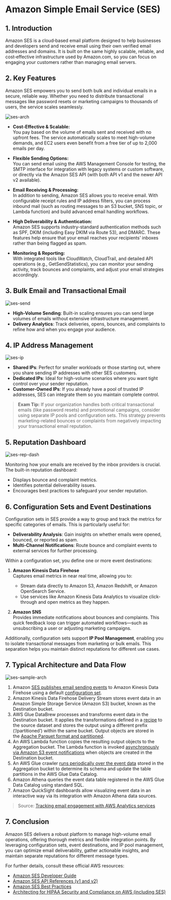 # Amazon Simple Email Service (SES)

## 1. Introduction

Amazon SES is a cloud‐based email platform designed to help businesses and developers send and receive email using their own verified email addresses and domains. It is built on the same highly scalable, reliable, and cost‑effective infrastructure used by Amazon.com, so you can focus on engaging your customers rather than managing email servers.

## 2. Key Features

Amazon SES empowers you to send both bulk and individual emails in a secure, reliable way. Whether you need to distribute transactional messages like password resets or marketing campaigns to thousands of users, the service scales seamlessly.

![ses-arch](../_assets/ses-arch.png)

- **Cost‑Effective & Scalable:**  
    You pay based on the volume of emails sent and received with no upfront fees. The service automatically scales to meet high-volume demands, and EC2 users even benefit from a free tier of up to 2,000 emails per day.  
    
- **Flexible Sending Options:**  
    You can send email using the AWS Management Console for testing, the SMTP interface for integration with legacy systems or custom software, or directly via the Amazon SES API (with both API v1 and the newer API v2 available).  
    
- **Email Receiving & Processing:**  
    In addition to sending, Amazon SES allows you to receive email. With configurable receipt rules and IP address filters, you can process inbound mail (such as routing messages to an S3 bucket, SNS topic, or Lambda function) and build advanced email handling workflows.  
    
- **High Deliverability & Authentication:**  
    Amazon SES supports industry-standard authentication methods such as SPF, DKIM (including Easy DKIM via Route 53), and DMARC. These features help ensure that your email reaches your recipients’ inboxes rather than being flagged as spam.  
    
- **Monitoring & Reporting:**  
    With integrated tools like CloudWatch, CloudTrail, and detailed API operations (e.g., GetSendStatistics), you can monitor your sending activity, track bounces and complaints, and adjust your email strategies accordingly.

## 3. Bulk Email and Transactional Email

![ses-send](../_assets/ses-send.png)

- **High-Volume Sending**: Built-in scaling ensures you can send large volumes of emails without extensive infrastructure management.
- **Delivery Analytics**: Track deliveries, opens, bounces, and complaints to refine how and when you engage your audience.

## 4. IP Address Management

![ses-ip](../_assets/ses-ip.png)

- **Shared IPs**: Perfect for smaller workloads or those starting out, where you share sending IP addresses with other SES customers.
- **Dedicated IPs**: Ideal for high-volume scenarios where you want tight control over your sender reputation.
- **Customer-Owned IPs**: If you already have a pool of trusted IP addresses, SES can integrate them so you maintain complete control.

> **Exam Tip:** If your organization handles both critical transactional emails (like password resets) and promotional campaigns, consider using separate IP pools and configuration sets. This strategy prevents marketing-related bounces or complaints from negatively impacting your transactional email reputation.

## 5. Reputation Dashboard

![ses-rep-dash](../_assets/ses-rep-dash.png)

Monitoring how your emails are received by the inbox providers is crucial. The built-in reputation dashboard:

- Displays bounce and complaint metrics.
- Identifies potential deliverability issues.
- Encourages best practices to safeguard your sender reputation.

## 6. Configuration Sets and Event Destinations

Configuration sets in SES provide a way to group and track the metrics for specific categories of emails. This is particularly useful for:

- **Deliverability Analysis**: Gain insights on whether emails were opened, bounced, or reported as spam.
- **Multi-Channel Notifications**: Route bounce and complaint events to external services for further processing.

Within a configuration set, you define one or more event destinations:

1. **Amazon Kinesis Data Firehose**  
    Captures email metrics in near real time, allowing you to:
    - Stream data directly to Amazon S3, Amazon Redshift, or Amazon OpenSearch Service.
    - Use services like Amazon Kinesis Data Analytics to visualize click-through and open metrics as they happen.

2. **Amazon SNS**  
    Provides immediate notifications about bounces and complaints. This quick feedback loop can trigger automated workflows—such as unsubscribing a user or adjusting marketing campaigns.

Additionally, configuration sets support **IP Pool Management**, enabling you to isolate transactional messages from marketing or bulk emails. This separation helps you maintain distinct reputations for different use cases.

## 7. Typical Architecture and Data Flow

![ses-sample-arch](../_assets/ses-sample-arch.png)

1. Amazon [SES publishes email sending events](https://docs.aws.amazon.com/ses/latest/dg/monitor-using-event-publishing.html) to Amazon Kinesis Data Firehose using a default [configuration set](https://docs.aws.amazon.com/ses/latest/dg/using-configuration-sets.html).
2. Amazon Kinesis Data Firehose Delivery Stream stores event data in an Amazon Simple Storage Service (Amazon S3) bucket, known as the Destination bucket.
3. AWS Glue DataBrew processes and transforms event data in the Destination bucket. It applies the transformations defined in a [recipe](https://docs.aws.amazon.com/databrew/latest/dg/recipes.html) to the source dataset and stores the output using a different prefix (‘/partitioned’) within the same bucket. Output objects are stored in the [Apache Parquet format and partitioned](https://docs.aws.amazon.com/databrew/latest/dg/jobs.recipe.html).
4. An AWS Lambda function copies the resulting output objects to the Aggregation bucket. The Lambda function is invoked [asynchronously via Amazon S3 event notifications](https://docs.aws.amazon.com/lambda/latest/dg/with-s3.html) when objects are created in the Destination bucket.
5. An AWS Glue crawler [runs periodically over the event data](https://docs.aws.amazon.com/glue/latest/dg/crawler-running.html) stored in the Aggregation bucket to determine its schema and update the table partitions in the AWS Glue Data Catalog.
6. Amazon Athena queries the event data table registered in the AWS Glue Data Catalog using standard SQL.
7. Amazon QuickSight dashboards allow visualizing event data in an interactive way via its integration with Amazon Athena data sources.

> Source: [Tracking email engagement with AWS Analytics services](https://aws.amazon.com/blogs/messaging-and-targeting/tracking-email-engagement-with-aws-analytics-services/)
## 7. Conclusion

Amazon SES delivers a robust platform to manage high-volume email operations, offering thorough metrics and flexible integration points. By leveraging configuration sets, event destinations, and IP pool management, you can optimize email deliverability, gather actionable insights, and maintain separate reputations for different message types. 

For further details, consult these official AWS resources:

- [Amazon SES Developer Guide](https://docs.aws.amazon.com/ses/latest/dg/)
- [Amazon SES API References (v1 and v2)](https://docs.aws.amazon.com/ses/latest/APIReference/)
- [Amazon SES Best Practices](https://docs.aws.amazon.com/ses/latest/dg/ses-best-practices.html)
- [Architecting for HIPAA Security and Compliance on AWS (including SES)](https://docs.aws.amazon.com/whitepapers/latest/architecting-hipaa-security-and-compliance-on-aws/amazon-simple-email-service-ses.html)